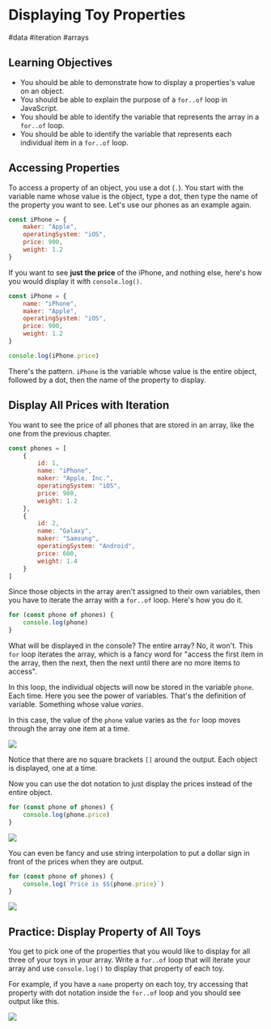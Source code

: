 # Displaying Toy Properties

#data #iteration #arrays

## Learning Objectives

* You should be able to demonstrate how to display a properties's value on an object.
* You should be able to explain the purpose of a `for..of` loop in JavaScript.
* You should be able to identify the variable that represents the array in a `for..of` loop.
* You should be able to identify the variable that represents each individual item in a `for..of` loop.

## Accessing Properties

To access a property of an object, you use a dot (`.`). You start with the variable name whose value is the object, type a dot, then type the name of the property you want to see. Let's use our phones as an example again.

```js
const iPhone = {
    maker: "Apple",
    operatingSystem: "iOS",
    price: 900,
    weight: 1.2
}
```

If you want to see **just the price** of the iPhone, and nothing else, here's how you would display it with `console.log()`.

```js
const iPhone = {
    name: "iPhone",
    maker: "Apple",
    operatingSystem: "iOS",
    price: 900,
    weight: 1.2
}

console.log(iPhone.price)
```

There's the pattern. `iPhone` is the variable whose value is the entire object, followed by a dot, then the name of the property to display.

## Display All Prices with Iteration

You want to see the price of all phones that are stored in an array, like the one from the previous chapter.

```js
const phones = [
    {
        id: 1,
        name: "iPhone",
        maker: "Apple, Inc.",
        operatingSystem: "iOS",
        price: 900,
        weight: 1.2
    },
    {
        id: 2,
        name: "Galaxy",
        maker: "Samsung",
        operatingSystem: "Android",
        price: 600,
        weight: 1.4
    }
]
```

Since those objects in the array aren't assigned to their own variables, then you have to iterate the array with a `for..of` loop. Here's how you do it.

```js
for (const phone of phones) {
    console.log(phone)
}
```

What will be displayed in the console? The entire array? No, it won't. This `for` loop iterates the array, which is a fancy word for "access the first item in the array, then the next, then the next until there are no more items to access".

In this loop, the individual objects will now be stored in the variable `phone`. Each time. Here you see the power of variables. That's the definition of variable. Something whose value _varies_.

In this case, the value of the `phone` value varies as the `for` loop moves through the array one item at a time.

![](images/iterating-phones.gif)

Notice that there are no square brackets `[]` around the output. Each object is displayed, one at a time.

Now you can use the dot notation to just display the prices instead of the entire object.

```js
for (const phone of phones) {
    console.log(phone.price)
}
```

![](images/display-phone-prices.gif)


You can even be fancy and use string interpolation to put a dollar sign in front of the prices when they are output.

```js
for (const phone of phones) {
    console.log(`Price is $${phone.price}`)
}
```

![](images/display-phone-prices-interpolation.gif)

## Practice: Display Property of All Toys

You get to pick one of the properties that you would like to display for all three of your toys in your array. Write a `for..of` loop that will iterate your array and use `console.log()` to display that property of each toy.

For example, if you have a `name` property on each toy, try accessing that property with dot notation inside the `for..of` loop and you should see output like this.


![](images/display-all-toy-names.gif)
